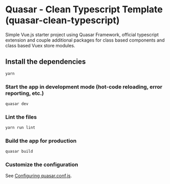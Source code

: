 # Quasar - Clean Typescript Template (quasar-clean-typescript)

Simple Vue.js starter project using Quasar Framework, official typescript extension and couple additional packages for class based components and class based Vuex store modules.

## Install the dependencies
```bash
yarn
```

### Start the app in development mode (hot-code reloading, error reporting, etc.)
```bash
quasar dev
```

### Lint the files
```bash
yarn run lint
```

### Build the app for production
```bash
quasar build
```

### Customize the configuration
See [Configuring quasar.conf.js](https://quasar.dev/quasar-cli/quasar-conf-js).
